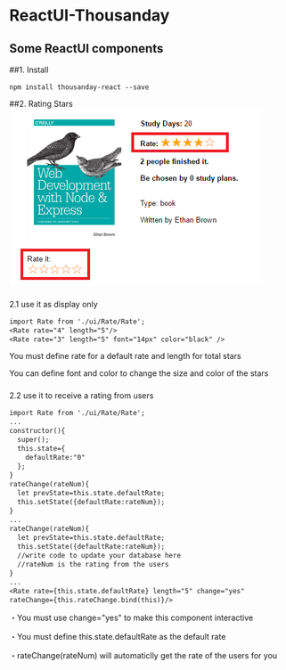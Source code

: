 # ReactUI-Thousanday
Some ReactUI components
---
##1. Install
```
npm install thousanday-react --save
```
##2. Rating Stars
![Rating](https://raw.githubusercontent.com/byn9826/ReactUI-Thousanday/master/~pic/1-rate.PNG)<p>
###
2.1 use it as display only
```
import Rate from './ui/Rate/Rate';
<Rate rate="4" length="5"/>
<Rate rate="3" length="5" font="14px" color="black" />
```
You must define rate for a default rate and length for total stars<p>
You can define font and color to change the size and color of the stars
###
2.2 use it to receive a rating from users
```
import Rate from './ui/Rate/Rate';
...
constructor(){
  super();
  this.state={
    defaultRate:"0"
  };
}
rateChange(rateNum){
  let prevState=this.state.defaultRate;
  this.setState({defaultRate:rateNum});
}
...
rateChange(rateNum){
  let prevState=this.state.defaultRate;
  this.setState({defaultRate:rateNum});
  //write code to update your database here
  //rateNum is the rating from the users
}
...
<Rate rate={this.state.defaultRate} length="5" change="yes" rateChange={this.rateChange.bind(this)}/>
```
・You must use change="yes" to make this component interactive<p>
・You must define this.state.defaultRate as the default rate<p>
・rateChange(rateNum) will automaticlly get the rate of the users for you<p>
